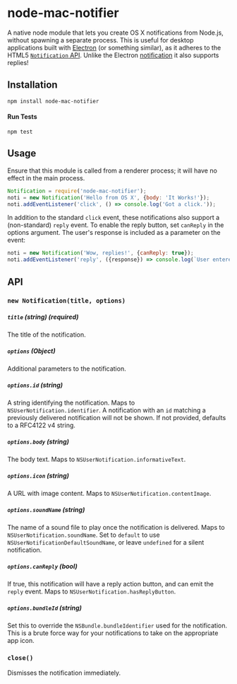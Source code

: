 # node-mac-notifier
A native node module that lets you create OS X notifications from Node.js, without spawning a separate process.
This is useful for desktop applications built with [Electron](http://electron.atom.io/) (or something similar), as it adheres to the HTML5 [`Notification` API](https://developer.mozilla.org/en-US/docs/Web/API/Notification/Notification). Unlike the Electron [notification](https://github.com/electron/electron/blob/master/docs/tutorial/desktop-environment-integration.md#notifications-windows-linux-os-x) it also supports replies!

## Installation
`npm install node-mac-notifier`

#### Run Tests
`npm test`

## Usage
Ensure that this module is called from a renderer process; it will have no effect in the main process.
 
```js
Notification = require('node-mac-notifier');
noti = new Notification('Hello from OS X', {body: 'It Works!'});
noti.addEventListener('click', () => console.log('Got a click.'));
```

In addition to the standard `click` event, these notifications also support a (non-standard) `reply` event. To enable the reply button, set `canReply` in the options argument. The user's response is included as a parameter on the event:
```js
noti = new Notification('Wow, replies!', {canReply: true});
noti.addEventListener('reply', ({response}) => console.log(`User entered: ${response}`));
```

## API
### `new Notification(title, options)`
##### `title` (string) (*required*)
The title of the notification.
##### `options` (Object)
Additional parameters to the notification.
##### `options.id` (string)
A string identifying the notification. Maps to `NSUserNotification.identifier`. A notification with an `id` matching a previously delivered notification will not be shown. If not provided, defaults to a RFC4122 v4 string.
##### `options.body` (string)
The body text. Maps to `NSUserNotification.informativeText`.
##### `options.icon` (string)
A URL with image content. Maps to `NSUserNotification.contentImage`.
##### `options.soundName` (string)
The name of a sound file to play once the notification is delivered. Maps to `NSUserNotification.soundName`. Set to `default` to use `NSUserNotificationDefaultSoundName`, or leave `undefined` for a silent notification.
##### `options.canReply` (bool)
If true, this notification will have a reply action button, and can emit the `reply` event. Maps to `NSUserNotification.hasReplyButton`.
##### `options.bundleId` (string)
Set this to override the `NSBundle.bundleIdentifier` used for the notification. This is a brute force way for your notifications to take on the appropriate app icon.

### `close()`
Dismisses the notification immediately.